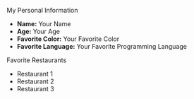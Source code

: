 My Personal Information

- **Name:** Your Name
- **Age:** Your Age
- **Favorite Color:** Your Favorite Color
- **Favorite Language:** Your Favorite Programming Language

Favorite Restaurants
- Restaurant 1
- Restaurant 2
- Restaurant 3

